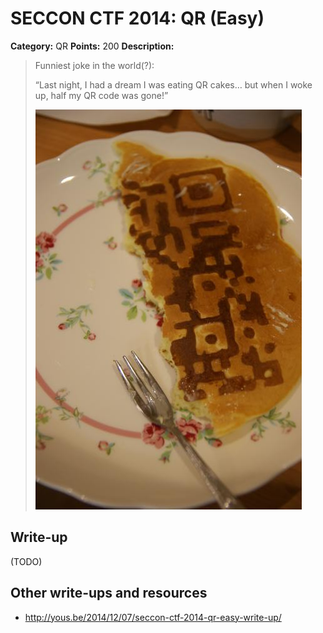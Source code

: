 # SECCON CTF 2014: QR (Easy)

**Category:** QR
**Points:** 200
**Description:**

> Funniest joke in the world(?):
>
> “Last night, I had a dream I was eating QR cakes… but when I woke up, half my QR code was gone!”
>
> ![](DSC01964_s.JPG)

## Write-up

(TODO)

## Other write-ups and resources

* http://yous.be/2014/12/07/seccon-ctf-2014-qr-easy-write-up/
